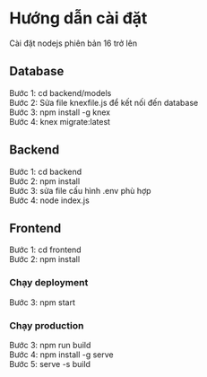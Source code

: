# Hướng dẫn cài đặt

Cài đặt nodejs phiên bản 16 trở lên

## Database

Bước 1: cd backend/models    
Bước 2: Sửa file knexfile.js để kết nối đến database    
Bước 3: npm install -g knex   
Bước 4: knex migrate:latest    

## Backend
Bước 1: cd backend    
Bước 2: npm install    
Bước 3: sửa file cấu hình .env phù hợp   
Bước 4: node index.js

## Frontend

Bước 1: cd frontend   
Bước 2: npm install

### Chạy deployment
Bước 3: npm start

### Chạy production
Bước 3: npm run build   
Bước 4: npm install -g serve    
Bước 5: serve -s build    
